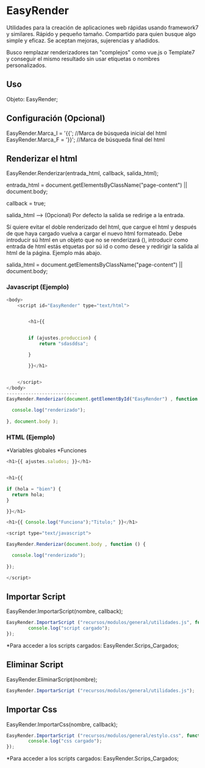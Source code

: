 # EasyRender
Utilidades para la creación de aplicaciones web rápidas usando framework7 y similares. Rápido y pequeño tamaño.
Compartido para quien busque algo simple y eficaz. Se aceptan mejoras, sujerencias y añadidos.

Busco remplazar renderizadores tan "complejos" como vue.js o Template7 y conseguir el mismo resultado sin usar etiquetas o nombres personalizados.

## Uso
<script type="text/javascript" src="recursos/modulos/EasyRender/EasyRender.js"></script>

Objeto: EasyRender;


## Configuración (Opcional)

EasyRender.Marca_I = '{{'; //Marca de búsqueda inicial del html
EasyRender.Marca_F = '}}'; //Marca de búsqueda final del html



## Renderizar el html
                                               
EasyRender.Renderizar(entrada_html, callback, salida_html<Opcional>);

entrada_html = document.getElementsByClassName("page-content") || document.body;

callback = true;

salida_html --> (Opcional) Por defecto la salida se redirige a la entrada. 

Sí quiere evitar el doble renderizado del html, que cargue el html y después de que haya cargado vuelva a cargar el nuevo html formateado. Debe introducir sú html en un objeto que no se renderizará (<script> </script>), introducir como entrada de html estás etquetas por sú id o como desee y redirigir la salida al html de la página. Ejemplo más abajo.


salida_html = document.getElementsByClassName("page-content") || document.body;

### Javascript (Ejemplo)


```javascript
<body>
	<script id="EasyRender" type="text/html">


        <h1>{{


        if (ajustes.produccion) {
            return "sdasddsa";

        }

        }}</h1>	 


	</script>
</body>
--------------------------
EasyRender.Renderizar(document.getElementById("EasyRender") , function () {

  console.log("renderizado");
        
}, document.body );


```


### HTML (Ejemplo)

*Variables globales
*Funciones

```javascript
<h1>{{ ajustes.saludos; }}</h1>	 


<h1>{{ 

if (hola = "bien") {
  return hola;
}

}}</h1>	

<h1>{{ Console.log("Funciona");"Titulo;" }}</h1>	

<script type="text/javascript">

EasyRender.Renderizar(document.body , function () {

  console.log("renderizado");
        
});

</script>


```




## Importar Script

EasyRender.ImportarScript(nombre, callback);
```javascript
EasyRender.ImportarScript ("recursos/modulos/general/utilidades.js", function() {
        console.log("script cargado");
});
```
*Para acceder a los scripts cargados: EasyRender.Scrips_Cargados;


## Eliminar Script

EasyRender.EliminarScript(nombre);
```javascript
EasyRender.ImportarScript ("recursos/modulos/general/utilidades.js");
```


## Importar Css

EasyRender.ImportarCss(nombre, callback);
```javascript
EasyRender.ImportarScript ("recursos/modulos/general/estylo.css", function() {
        console.log("css cargado");
});
```
*Para acceder a los scripts cargados: EasyRender.Scrips_Cargados;










